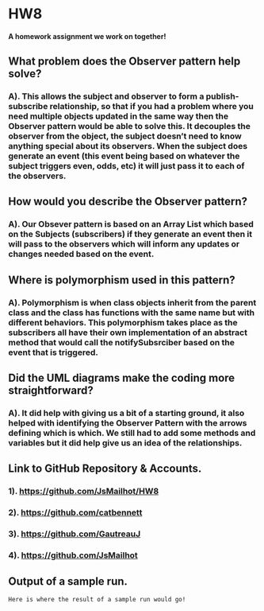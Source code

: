 # HW8
#### A homework assignment we work on together!
## What problem does the Observer pattern help solve?
### A). This allows the subject and  observer to form a publish-subscribe relationship, so that if you had a problem where you need multiple objects updated in the same way then the Observer pattern would be able to solve this. It decouples the observer from the object, the subject doesn’t need to know anything special about its observers. When the subject does generate an event (this event being based on whatever the subject triggers even, odds, etc)  it will just pass it to each of the observers. 

## How would you describe the Observer pattern?
### A). Our Obsever pattern is based on an Array List which based on the Subjects (subscribers) if they generate an event then it will pass to the observers which will inform any updates or changes needed based on the event.

## Where is polymorphism used in this pattern?
### A). Polymorphism is when class objects inherit from the parent class and the class  has functions with the same name but with different behaviors. This polymorphism takes place as the subscribers all have their own implementation of an abstract method that would call the notifySubsrciber based on the event that is triggered. 

## Did the UML diagrams make the coding more straightforward?
### A). It did help with giving us a bit of a starting ground, it also helped with identifying the Observer Pattern with the arrows defining which is which. We still had to add some methods and variables but it did help give us an idea of the relationships.

## Link to GitHub Repository & Accounts.
### 1). https://github.com/JsMailhot/HW8
### 2). https://github.com/catbennett
### 3). https://github.com/GautreauJ
### 4). https://github.com/JsMailhot

## Output of a sample run.
`Here is where the result of a sample run would go!`
